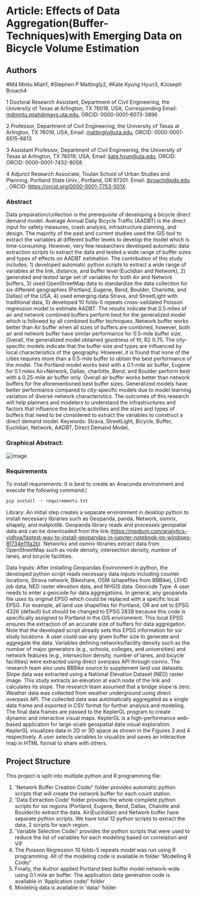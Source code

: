# Article: Effects of Data Aggregation(Buffer-Techniques)with Emerging Data on Bicycle Volume Estimation

## Authors 
#Md Mintu Miah1, 
#Stephen P Mattingly2, 
#Kate Kyung Hyun3, 
#Joseph Broach4

1 Doctoral Research Assistant, Department of Civil Engineering, the University of Texas at Arlington, TX 76019, USA, Corresponding Email: mdmintu.miah@mavs.uta.edu, ORCID: 0000-0001-6073-3896

2 Professor, Department of Civil Engineering, the University of Texas at Arlington, TX 76019, USA, Email: mattingly@uta.edu, ORCID: 0000-0001-6515-6813

3 Assistant Professor, Department of Civil Engineering, the University of Texas at Arlington, TX 76019, USA, Email: kate.hyun@uta.edu, ORCID: ORCID: 0000-0001-7432-8058

4 Adjunct Research Associate, Toulan School of Urban Studies and Planning, Portland State Univ., Portland, OR 97201. Email: jbroach@pdx.edu , ORCID: https://orcid.org/0000-0001-7753-501X. 

### Abstract

Data preparation/collection is the prerequisite of developing a bicycle direct demand model. Average Annual Daily Bicycle Traffic (AADBT) is the direct input for safety measures, crash analysis, infrastructure planning, and design. The majority of the past and current studies used the GIS tool to extract the variables at different buffer levels to develop the model which is time-consuming. However, very few researchers developed automatic data extraction scripts to extract the data and tested a wide range of buffer sizes and types of effects on AADBT estimation. The contribution of this study includes: 1) developed automatic python scripts to extract a wide range of variables at the link, distance, and buffer level (Euclidian and Network), 2) generated and tested large set of variables for both Air and Network buffers, 3) used OpenStreetMap data to standardize the data collection for six different geographies  (Portland, Eugene, Bend, Boulder, Charlotte, and Dallas) of the USA, 4) used emerging data Strava, and StreetLight with traditional data, 5) developed 10 folds-5 repeats cross-validated Poisson regression model to estimate AADBT.  The results indicate that 0.5 miles of air and network combined buffers perform best for the generalized model which is followed by all combined buffer techniques. Network buffer works better than Air buffer when all sizes of buffers are combined, however, both air and network buffer have similar performance for 0.5-mile buffer size. Overall, the generalized model obtained goodness of fit, R2 0.75. The city-specific models indicate that the buffer size and types are influenced by local characteristics of the geography. However, it is found that none of the cities requires more than a 0.5-mile buffer to obtain the best performance of the model. The Portland model works best with a 0.1-mile air buffer, Eugene for 0.1 miles Air+Network, Dallas, charlotte, Bend, and Boulder perform best with a 0.25-mile air buffer only. Overall air buffer works better than network buffers for the aforementioned best buffer sizes. Generalized models have better performance compared to city-specific models due to model learning variation of diverse network characteristics. The outcomes of this research will help planners and modelers to understand the infrastructures and factors that influence the bicycle activities and the sizes and types of buffers that need to be considered to extract the variables to construct a direct demand model.
Keywords: Strava, StreetLight, Bicycle, Buffer, Euclidian, Network, AADBT, Direct Demand Model, 

### Graphical Abstract:
![image](https://user-images.githubusercontent.com/60245323/166619115-ee0a5efd-570a-40ed-9645-35c39a72ddd5.png)

### Requirements
To install requirements: It is best to create an Anaconda environment and execute the following command:/
```bash
pip install -r requirements.txt
```
Library: An initial step creates a separate environment in desktop python to install necessary libraries such as Geopanda, panda, Network, osmnx, shapely, and matplotlib. Geopanda library reads and processes geospatial data and can be downloaded from the link (https://medium.com/analytics-vidhya/fastest-way-to-install-geopandas-in-jupyter-notebook-on-windows-8f734e11fa2b). Networkx and osmnx libraries extract data from OpenStreetMap such as node density, intersection density, number of lanes, and bicycle facilities. 

Data Inputs: After installing Geopandas Environment in python, the developed python script reads necessary data inputs including counter locations, Strava network, Bikeshare, OSM (shapefiles from BBBike), LEHD job data, NED raster elevation data, and NHGIS data. Geocode Type: A user needs to enter a geocode for data aggregations. In general, any geopanda file uses its original EPSG which could be replaced with a specific local EPSG. For example, all land use shapefiles for Portland, OR are set to EPSG 4326 (default) but should be changed to EPSG 2838 because this code is specifically assigned to Portland in the GIS environment. This local EPSG ensures the extraction of an accurate size of buffers for data aggregation. Note that the developed script already sets this EPSG information for six study locations. A user could use any given buffer size to generate and aggregate the data. Variables defining networks/facility density such as the number of major generators (e.g., schools, colleges, and universities) and network features (e.g., intersection density, number of lanes, and bicycle facilities) were extracted using direct overpass API through osmnx.  The research team also uses BBBike source to supplement land use datasets. Slope data was extracted using a National Elevation Dataset (NED) raster image. This study extracts an elevation at each node of the link and calculates its slope. The research team assumed that a bridge slope is zero. Weather data was collected from weather underground using direct overpass API. The collected data was automatically aggregated as a single data frame and exported in CSV format for further analysis and modeling. The final data frames are passed to the KeplerGL program to create dynamic and interactive visual maps. KeplerGL is a high-performance web-based application for large-scale geospatial data visual exploration. KeplerGL visualizes data in 2D or 3D space as shown in the Figures 3 and 4 respectively. A user selects variables to visualize and saves an interactive map in HTML format to share with others.


## Project Structure
This project is split into multiple python and R programming file:
1. 'Network Buffer Creation Code/' folder provides automatic python scripts that will create the network buffer for each count station.
2. 'Data Extraction Code' folder provides the whole complete python scripts for six regions (Portland, Eugene, Bend, Dallas, Chalotte and Boulder)to extract the data. Air(Eucilidian) and Network buffer have separate python scripts. We have total 12 python scripts to extract the data, 2 scripts for each region. 
3. 'Variable Selection Code/' provides the python scripts that were used to reduce the list of variables for each modeling based on correlation and VIF
4. The Poisson Regression 10 folds-5 repeats model was run using R programming. All of the modeling code is available in folder 'Modelling R Code/'
5. Finally, the Author applied Portland best buffer model network-wide using 0.1 mile air buffer. The application data generation code is available in 'Application code/' folder
6. Modeling data is available in 'data/' folder


